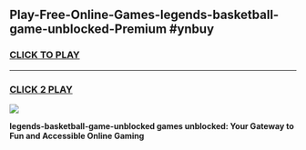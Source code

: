 
## Play-Free-Online-Games-legends-basketball-game-unblocked-Premium #ynbuy
<h3>
<a href="https://premium.freeplayer.one?title=legends-basketball-game-unblocked&ref=8M">CLICK TO PLAY</a></h3>
<hr>

<h3>
<a href="https://premium.freeplayer.one?title=legends-basketball-game-unblocked&ref=8M">CLICK 2 PLAY</a>
  
</h3>

<a href="https://premium.freeplayer.one?title=legends-basketball-game-unblocked&ref=8M"><img src="https://clearcache.store/games.png"></a>


**legends-basketball-game-unblocked games unblocked: Your Gateway to Fun and Accessible Online Gaming**
